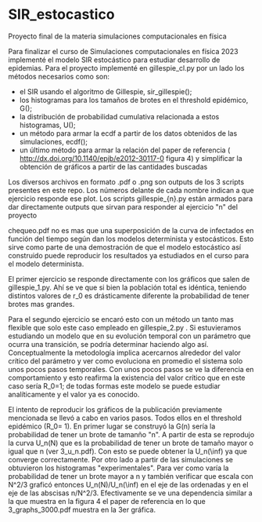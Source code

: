 # SIR_estocastico
Proyecto final de la materia simulaciones computacionales en física

Para finalizar el curso de Simulaciones computacionales en física 2023 implementé el modelo SIR estocástico para estudiar desarrollo de epidemias.
Para el proyecto implementé en gillespie_cl.py por un lado los métodos necesarios como son:
- el SIR usando el algoritmo de Gillespie, sir_gillespie();
- los histogramas para los tamaños de brotes en el threshold epidémico, G();
- la distribución de probabilidad cumulativa relacionada a estos histogramas, U();
- un método para armar la ecdf a partir de los datos obtenidos de las simulaciones, ecdf();
- un último método para armar la relación del paper de referencia ( http://dx.doi.org/10.1140/epjb/e2012-30117-0 figura 4) y simplificar la obtención de gráficos a partir de las cantidades buscadas

Los diversos archivos en formato .pdf o .png son outputs de los 3 scripts presentes en este repo. Los números delante de cada nombre indican a que ejercicio responde ese plot.
Los scripts gillespie_{n}.py están armados para dar directamente outputs que sirvan para responder al ejercicio "n" del proyecto

chequeo.pdf no es mas que una superposición de la curva de infectados en función del tiempo según dan los modelos determinista y estocásticos. 
Esto sirve como parte de una demostración de que el modelo estocástico así construido puede reproducir los resultados ya estudiados en el curso para el modelo determinista.

El primer ejercicio se responde directamente con los gráficos que salen de gillespie_1.py. Ahí se ve que si bien la población total es idéntica, teniendo distintos valores de r_0 es drásticamente diferente la probabilidad de tener brotes mas grandes.

Para el segundo ejercicio se encaró esto con un método un tanto mas flexible que solo este caso empleado en gillespie_2.py .
Si estuvieramos estudiando un modelo que en su evolución temporal con un parámetro que ocurra una transición, se podría determinar haciendo algo así.
Conceptualmente la metodología implica acercarnos alrededor del valor crítico del parámetro y ver como evoluciona en promedio el sistema solo unos pocos pasos temporales.
Con unos pocos pasos se ve la diferencia en comportamiento y esto reafirma la existencia del valor crítico que en este caso sería R_0=1; de todas formas este modelo se puede estudiar analíticamente y el valor ya es conocido.

El intento de reproducir los gráficos de la publicación previamente mencionada se llevó a cabo en varios pasos. 
Todos ellos en el threshold epidémico (R_0= 1).
En primer lugar se construyó la G(n) sería la probabilidad de tener un brote de tamanño "n". A partir de esta se reprodujo la curva U_n(N) que es la probabilidad de tener un brote de tamaño mayor o igual que n (ver 3_u_n.pdf). Con esto se puede obtener la U_n(\inf) ya que converge correctamente.
Por otro lado a partir de las simulaciones se obtuvieron los histogramas "experimentales".
Para ver como varía la probabilidad de tener un brote mayor a n y también verificar que escala con N^2/3 graficó entonces U_n(N)/U_n(\inf) en el eje de las ordenadas y en el eje de las abscisas n/N^2/3.
Efectivamente se ve una dependencia similar a la que muestra en la figura 4 el paper de referencia en lo que 3_graphs_3000.pdf muestra en la 3er gráfica.
